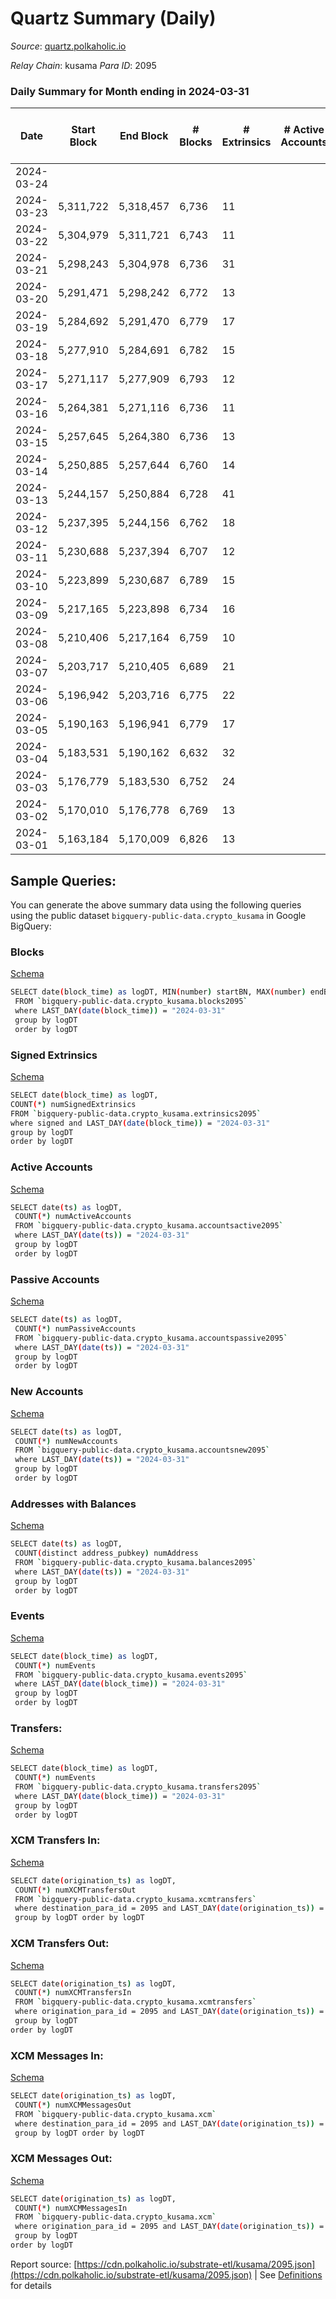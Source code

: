 # Quartz Summary (Daily)

_Source_: [quartz.polkaholic.io](https://quartz.polkaholic.io)

*Relay Chain*: kusama
*Para ID*: 2095



### Daily Summary for Month ending in 2024-03-31


| Date    | Start Block | End Block | # Blocks | # Extrinsics | # Active Accounts | # Passive Accounts | # New Accounts | # Addresses | # Events  | # Transfers ($USD) | # XCM Transfers In ($USD) | # XCM Transfers Out ($USD) | # XCM In | # XCM Out | Issues |
|---------|-------------|-----------|----------|--------------|-------------------|--------------------|----------------|-------------|-----------|--------------------|---------------------------|----------------------------|----------|-----------|--------|
| 2024-03-24 |  |  |  |  |  |  |  |  |  |   |   |   |  |  |  |
| 2024-03-23 | 5,311,722 | 5,318,457 | 6,736 | 11 |  |  |  | 80,008 | 16,509 | 729 ($122.12) |   |   |  |  |  |
| 2024-03-22 | 5,304,979 | 5,311,721 | 6,743 | 11 |  |  |  | 80,009 | 16,516 | 727 ($121.33) |   |   |  |  |  |
| 2024-03-21 | 5,298,243 | 5,304,978 | 6,736 | 31 |  |  |  | 80,009 | 16,623 | 745 ($136.55) |   |   |  |  |  |
| 2024-03-20 | 5,291,471 | 5,298,242 | 6,772 | 13 |  |  |  | 80,025 | 16,592 | 728 ($325.90) |   |   |  |  |  |
| 2024-03-19 | 5,284,692 | 5,291,470 | 6,779 | 17 |  |  |  | 80,024 | 16,628 | 729 ($266.05) |   |   |  |  |  |
| 2024-03-18 | 5,277,910 | 5,284,691 | 6,782 | 15 |  |  |  | 80,022 | 16,617 | 729 ($1,706.53) |   |   |  |  |  |
| 2024-03-17 | 5,271,117 | 5,277,909 | 6,793 | 12 |  |  |  | 80,021 | 16,614 | 722 ($113.32) |   |   |  |  |  |
| 2024-03-16 | 5,264,381 | 5,271,116 | 6,736 | 11 |  |  |  | 80,021 | 16,486 | 720 ($111.66) |   |   |  |  |  |
| 2024-03-15 | 5,257,645 | 5,264,380 | 6,736 | 13 |  |  |  | 80,021 | 16,499 | 723 ($346.05) |   |   |  |  |  |
| 2024-03-14 | 5,250,885 | 5,257,644 | 6,760 | 14 |  |  |  | 80,021 | 16,549 | 721 ($369.92) |   |   |  |  |  |
| 2024-03-13 | 5,244,157 | 5,250,884 | 6,728 | 41 |  |  |  | 80,021 | 16,681 | 728 ($1,506.40) |   |   |  |  |  |
| 2024-03-12 | 5,237,395 | 5,244,156 | 6,762 | 18 |  |  |  | 80,019 | 16,577 | 726 ($2,002.02) |   |   |  |  |  |
| 2024-03-11 | 5,230,688 | 5,237,394 | 6,707 | 12 |  |  |  | 80,019 | 16,419 | 719 ($495.84) |   |   |  |  |  |
| 2024-03-10 | 5,223,899 | 5,230,687 | 6,789 | 15 |  |  |  | 80,018 | 16,612 | 717 ($226.44) |   |   |  |  |  |
| 2024-03-09 | 5,217,165 | 5,223,898 | 6,734 | 16 |  |  |  | 80,018 | 16,489 | 713 ($318.63) |   |   |  |  |  |
| 2024-03-08 | 5,210,406 | 5,217,164 | 6,759 | 10 |  |  |  | 80,018 | 16,500 | 709 ($111.25) |   |   |  |  |  |
| 2024-03-07 | 5,203,717 | 5,210,405 | 6,689 | 21 |  |  |  | 80,017 | 16,420 | 710 ($112.23) |   |   |  |  |  |
| 2024-03-06 | 5,196,942 | 5,203,716 | 6,775 | 22 |  |  |  | 80,017 | 16,609 | 718 ($370.14) |   |   |  |  |  |
| 2024-03-05 | 5,190,163 | 5,196,941 | 6,779 | 17 |  |  |  | 80,017 | 16,585 | 709 ($170.57) |   |   |  |  |  |
| 2024-03-04 | 5,183,531 | 5,190,162 | 6,632 | 32 |  |  |  | 80,017 | 16,347 | 708 ($303.83) |   |   |  |  |  |
| 2024-03-03 | 5,176,779 | 5,183,530 | 6,752 | 24 |  |  |  | 80,016 | 16,561 | 712 ($487.68) |   |   |  |  |  |
| 2024-03-02 | 5,170,010 | 5,176,778 | 6,769 | 13 |  |  |  | 80,014 | 16,517 | 702 ($112.85) |   |   |  |  |  |
| 2024-03-01 | 5,163,184 | 5,170,009 | 6,826 | 13 |  |  |  | 80,014 | 16,633 | 703 ($131.77) |   |   |  |  |  |

## Sample Queries:
You can generate the above summary data using the following queries using the public dataset `bigquery-public-data.crypto_kusama` in Google BigQuery:


### Blocks 

[Schema](https://github.com/colorfulnotion/substrate-etl/blob/main/schema/blocks.json)

```bash
SELECT date(block_time) as logDT, MIN(number) startBN, MAX(number) endBN, COUNT(*) numBlocks 
 FROM `bigquery-public-data.crypto_kusama.blocks2095`  
 where LAST_DAY(date(block_time)) = "2024-03-31" 
 group by logDT 
 order by logDT
```

### Signed Extrinsics 

[Schema](https://github.com/colorfulnotion/substrate-etl/blob/main/schema/extrinsics.json)

```bash
SELECT date(block_time) as logDT, 
COUNT(*) numSignedExtrinsics 
FROM `bigquery-public-data.crypto_kusama.extrinsics2095`  
where signed and LAST_DAY(date(block_time)) = "2024-03-31" 
group by logDT 
order by logDT
```

### Active Accounts 

[Schema](https://github.com/colorfulnotion/substrate-etl/blob/main/schema/accountsactive.json)

```bash
SELECT date(ts) as logDT, 
 COUNT(*) numActiveAccounts 
 FROM `bigquery-public-data.crypto_kusama.accountsactive2095` 
 where LAST_DAY(date(ts)) = "2024-03-31" 
 group by logDT 
 order by logDT
```

### Passive Accounts 

[Schema](https://github.com/colorfulnotion/substrate-etl/blob/main/schema/accountspassive.json)

```bash
SELECT date(ts) as logDT, 
 COUNT(*) numPassiveAccounts 
 FROM `bigquery-public-data.crypto_kusama.accountspassive2095` 
 where LAST_DAY(date(ts)) = "2024-03-31" 
 group by logDT 
 order by logDT
```

### New Accounts 

[Schema](https://github.com/colorfulnotion/substrate-etl/blob/main/schema/accountsnew.json)

```bash
SELECT date(ts) as logDT, 
 COUNT(*) numNewAccounts 
 FROM `bigquery-public-data.crypto_kusama.accountsnew2095` 
 where LAST_DAY(date(ts)) = "2024-03-31" 
 group by logDT
 order by logDT
```

### Addresses with Balances 

[Schema](https://github.com/colorfulnotion/substrate-etl/blob/main/schema/balances.json)

```bash
SELECT date(ts) as logDT,
 COUNT(distinct address_pubkey) numAddress 
 FROM `bigquery-public-data.crypto_kusama.balances2095` 
 where LAST_DAY(date(ts)) = "2024-03-31" 
 group by logDT 
 order by logDT
```

### Events 

[Schema](https://github.com/colorfulnotion/substrate-etl/blob/main/schema/events.json)

```bash
SELECT date(block_time) as logDT, 
 COUNT(*) numEvents 
 FROM `bigquery-public-data.crypto_kusama.events2095` 
 where LAST_DAY(date(block_time)) = "2024-03-31" 
 group by logDT 
 order by logDT
```

### Transfers:

[Schema](https://github.com/colorfulnotion/substrate-etl/blob/main/schema/transfers.json)

```bash
SELECT date(block_time) as logDT, 
 COUNT(*) numEvents 
 FROM `bigquery-public-data.crypto_kusama.transfers2095` 
 where LAST_DAY(date(block_time)) = "2024-03-31" 
 group by logDT 
 order by logDT
```

### XCM Transfers In: 

[Schema](https://github.com/colorfulnotion/substrate-etl/blob/main/schema/xcmtransfers.json)

```bash
SELECT date(origination_ts) as logDT, 
 COUNT(*) numXCMTransfersOut 
 FROM `bigquery-public-data.crypto_kusama.xcmtransfers` 
 where destination_para_id = 2095 and LAST_DAY(date(origination_ts)) = "2024-03-31" 
 group by logDT order by logDT
```

### XCM Transfers Out: 

[Schema](https://github.com/colorfulnotion/substrate-etl/blob/main/schema/xcmtransfers.json)

```bash
SELECT date(origination_ts) as logDT, 
 COUNT(*) numXCMTransfersIn 
 FROM `bigquery-public-data.crypto_kusama.xcmtransfers` 
 where origination_para_id = 2095 and LAST_DAY(date(origination_ts)) = "2024-03-31" 
 group by logDT 
order by logDT
```

### XCM Messages In: 

[Schema](https://github.com/colorfulnotion/substrate-etl/blob/main/schema/xcm.json)

```bash
SELECT date(origination_ts) as logDT, 
 COUNT(*) numXCMMessagesOut 
 FROM `bigquery-public-data.crypto_kusama.xcm` 
 where destination_para_id = 2095 and LAST_DAY(date(origination_ts)) = "2024-03-31" 
 group by logDT order by logDT
```

### XCM Messages Out: 

[Schema](https://github.com/colorfulnotion/substrate-etl/blob/main/schema/xcm.json)

```bash
SELECT date(origination_ts) as logDT, 
 COUNT(*) numXCMMessagesIn 
 FROM `bigquery-public-data.crypto_kusama.xcm` 
 where origination_para_id = 2095 and LAST_DAY(date(origination_ts)) = "2024-03-31" 
 group by logDT 
order by logDT
```


Report source: [https://cdn.polkaholic.io/substrate-etl/kusama/2095.json](https://cdn.polkaholic.io/substrate-etl/kusama/2095.json) | See [Definitions](/DEFINITIONS.md) for details
